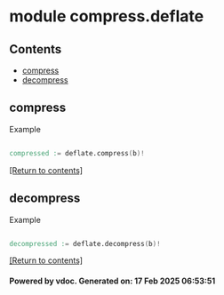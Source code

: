 # module compress.deflate


## Contents
- [compress](#compress)
- [decompress](#decompress)

## compress
Example
```v

compressed := deflate.compress(b)!

```

[[Return to contents]](#Contents)

## decompress
Example
```v

decompressed := deflate.decompress(b)!

```

[[Return to contents]](#Contents)

#### Powered by vdoc. Generated on: 17 Feb 2025 06:53:51
